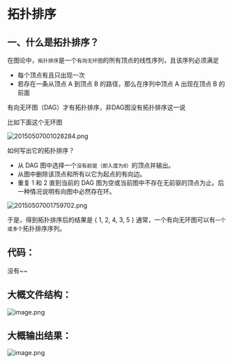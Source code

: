 # 拓扑排序

## 一、什么是拓扑排序？

在图论中，`拓扑排序`是一个`有向无环图`的所有顶点的线性序列，且该序列必须满足

+ 每个顶点有且只出现一次
+ 若存在一条从顶点 A 到顶点 B 的路径，那么在序列中顶点 A 出现在顶点 B 的前面

有向无环图（DAG）才有拓扑排序，非DAG图没有拓扑排序这一说

比如下面这个无环图

![20150507001028284.png](https://upload-images.jianshu.io/upload_images/9140378-68d81c5d34084933.png?imageMogr2/auto-orient/strip%7CimageView2/2/w/1240)

如何写出它的拓扑排序？

+ 从 DAG 图中选择一个`没有前驱（即入度为0）`的顶点并输出。
+ 从图中删除该顶点和所有以它为起点的有向边。
+ 重复 1 和 2 直到当前的 DAG 图为空或当前图中不存在无前驱的顶点为止。后一种情况说明有向图中必然存在环。

![20150507001759702.png](https://upload-images.jianshu.io/upload_images/9140378-8067a350cd3756e1.png?imageMogr2/auto-orient/strip%7CimageView2/2/w/1240)

于是，得到拓扑排序后的结果是 { 1, 2, 4, 3, 5 }
通常，一个有向无环图可以有`一个或多个`拓扑排序序列。

## 代码：

没有~~

## 大概文件结构：

![image.png](https://upload-images.jianshu.io/upload_images/9140378-3f70c46bece957b3.png?imageMogr2/auto-orient/strip%7CimageView2/2/w/1240)

## 大概输出结果：

![image.png](https://upload-images.jianshu.io/upload_images/9140378-75de7a73ebd404a9.png?imageMogr2/auto-orient/strip%7CimageView2/2/w/1240)